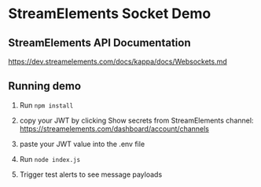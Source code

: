 # StreamElements Socket Demo

## StreamElements API Documentation

https://dev.streamelements.com/docs/kappa/docs/Websockets.md

## Running demo

1) Run `npm install`

2) copy your JWT by clicking Show secrets from StreamElements channel: https://streamelements.com/dashboard/account/channels

3) paste your JWT value into the .env file

4) Run `node index.js`

5) Trigger test alerts to see message payloads